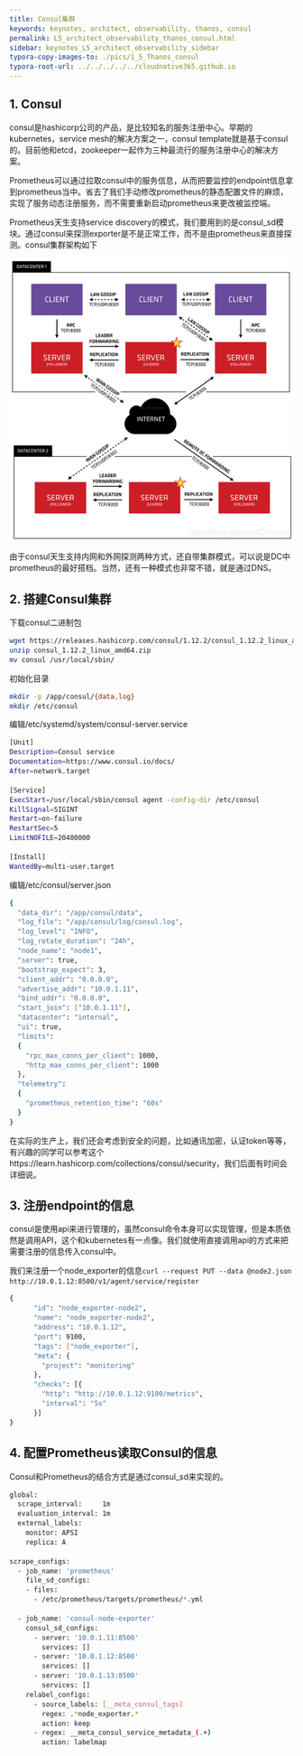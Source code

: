 ```yaml
---
title: Consul集群
keywords: keynotes, architect, observability, thanos, consul
permalink: L5_architect_observability_thanos_consul.html
sidebar: keynotes_L5_architect_observability_sidebar
typora-copy-images-to: ./pics/1_5_Thanos_consul
typora-root-url: ../../../../../cloudnative365.github.io
---
```


## 1. Consul

consul是hashicorp公司的产品，是比较知名的服务注册中心。早期的kubernetes，service mesh的解决方案之一，consul template就是基于consul的。目前他和etcd，zookeeper一起作为三种最流行的服务注册中心的解决方案。

Prometheus可以通过拉取consul中的服务信息，从而把要监控的endpoint信息拿到prometheus当中。省去了我们手动修改prometheus的静态配置文件的麻烦，实现了服务动态注册服务，而不需要重新启动prometheus来更改被监控端。

Prometheus天生支持service discovery的模式，我们要用到的是consul_sd模块。通过consul来探测exporter是不是正常工作，而不是由prometheus来直接探测。consul集群架构如下

![consul_ha](/pages/keynotes/L5_architect_observability/1_Metrics/pics/1_5_Thanos_consul/consul_ha.png)

由于consul天生支持内网和外网探测两种方式，还自带集群模式，可以说是DC中prometheus的最好搭档。当然，还有一种模式也非常不错，就是通过DNS。

## 2. 搭建Consul集群

下载consul二进制包

``` bash
wget https://releases.hashicorp.com/consul/1.12.2/consul_1.12.2_linux_amd64.zip
unzip consul_1.12.2_linux_amd64.zip
mv consul /usr/local/sbin/
```

初始化目录

``` bash
mkdir -p /app/consul/{data,log}
mkdir /etc/consul
```

编辑/etc/systemd/system/consul-server.service

``` bash
[Unit]
Description=Consul service
Documentation=https://www.consul.io/docs/
After=network.target
    
[Service]
ExecStart=/usr/local/sbin/consul agent -config-dir /etc/consul
KillSignal=SIGINT
Restart=on-failure
RestartSec=5
LimitNOFILE=20480000
    
[Install]
WantedBy=multi-user.target
```

编辑/etc/consul/server.json

``` bash
{
  "data_dir": "/app/consul/data",
  "log_file": "/app/consul/log/consul.log",
  "log_level": "INFO",
  "log_rotate_duration": "24h",
  "node_name": "node1",
  "server": true,
  "bootstrap_expect": 3,
  "client_addr": "0.0.0.0",
  "advertise_addr": "10.0.1.11",
  "bind_addr": "0.0.0.0",
  "start_join": ["10.0.1.11"],
  "datacenter": "internal",
  "ui": true,
  "limits":
  {
    "rpc_max_conns_per_client": 1000,
    "http_max_conns_per_client": 1000
  },
  "telemetry":
  {
    "prometheus_retention_time": "60s"
  }
}
```

在实际的生产上，我们还会考虑到安全的问题，比如通讯加密，认证token等等，有兴趣的同学可以参考这个https://learn.hashicorp.com/collections/consul/security，我们后面有时间会详细说。

## 3. 注册endpoint的信息

consul是使用api来进行管理的，虽然consul命令本身可以实现管理，但是本质依然是调用API，这个和kubernetes有一点像。我们就使用直接调用api的方式来把需要注册的信息传入consul中。

我们来注册一个node_exporter的信息`curl --request PUT --data @node2.json http://10.0.1.12:8500/v1/agent/service/register`

``` bash
{
      "id": "node_exporter-node2",
      "name": "node_exporter-node2",
      "address": "10.0.1.12",
      "port": 9100,
      "tags": ["node_exporter"],
      "meta": {
      	"project": "monitoring"
      },
      "checks": [{
        "http": "http://10.0.1.12:9100/metrics",
        "interval": "5s"
      }]
}
```



## 4. 配置Prometheus读取Consul的信息

Consul和Prometheus的结合方式是通过consul_sd来实现的。

``` bash
global:
  scrape_interval:     1m
  evaluation_interval: 1m
  external_labels:
    monitor: APSI
    replica: A
    
scrape_configs:
  - job_name: 'prometheus'
    file_sd_configs:
    - files:
      - /etc/prometheus/targets/prometheus/*.yml
      
  - job_name: 'consul-node-exporter'
    consul_sd_configs:
      - server: '10.0.1.11:8500'
        services: []
      - server: '10.0.1.12:8500'
        services: []
      - server: '10.0.1.13:8500'
        services: []
    relabel_configs:
      - source_labels: [__meta_consul_tags]
        regex: .*node_exporter.*
        action: keep
      - regex: __meta_consul_service_metadata_(.+)
        action: labelmap
```
